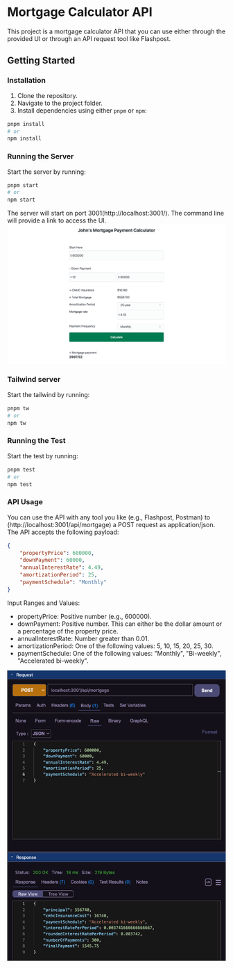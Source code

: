 # Mortgage Calculator API

This project is a mortgage calculator API that you can use either through the provided UI or through an API request tool like Flashpost.

## Getting Started

### Installation

1. Clone the repository.
2. Navigate to the project folder.
3. Install dependencies using either `pnpm` or `npm`:

```bash
pnpm install
# or
npm install
```

### Running the Server

Start the server by running:

```bash
pnpm start
# or
npm start
```
The server will start on port 3001(http://localhost:3001/). The command line will provide a link to access the UI.
![alt text](image.png)
### Tailwind server

Start the tailwind by running:

```bash
pnpm tw
# or
npm tw
```
### Running the Test

Start the test by running:

```bash
pnpm test
# or
npm test
```
### API Usage

You can use the API with any tool you like (e.g., Flashpost, Postman) to (http://localhost:3001/api/mortgage) a POST request as application/json. The API accepts the following payload:

```json
{
    "propertyPrice": 600000,
    "downPayment": 60000,
    "annualInterestRate": 4.49,
    "amortizationPeriod": 25,
    "paymentSchedule": "Monthly"
}
```
Input Ranges and Values:

-	propertyPrice: Positive number (e.g., 600000).
-	downPayment: Positive number. This can either be the dollar amount or a percentage of the property price.
-	annualInterestRate: Number greater than 0.01.
-	amortizationPeriod: One of the following values: 5, 10, 15, 20, 25, 30.
-	paymentSchedule: One of the following values: "Monthly", "Bi-weekly", "Accelerated bi-weekly".

![alt text](image-1.png)
